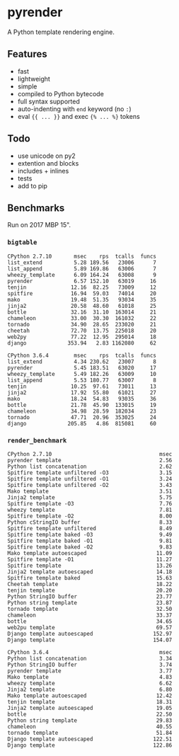 # pyrender

A Python template rendering engine.

## Features

* fast
* lightweight
* simple
* compiled to Python bytecode
* full syntax supported
* auto-indenting with `end` keyword (no `:`)
* eval `{{ ... }}` and exec `{% ... %}` tokens

## Todo

* use unicode on py2
* extention and blocks
* includes + inlines
* tests
* add to pip

## Benchmarks

Run on 2017 MBP 15".

### `bigtable`

    CPython 2.7.10       msec    rps  tcalls  funcs
    list_extend          5.28 189.56   23006      7
    list_append          5.89 169.86   63006      7
    wheezy_template      6.09 164.24   63008      9
    pyrender             6.57 152.10   63019     16
    tenjin              12.16  82.25   73009     12
    spitfire            16.94  59.03   74014     20
    mako                19.48  51.35   93034     35
    jinja2              20.58  48.60   61018     25
    bottle              32.16  31.10  163014     21
    chameleon           33.00  30.30  161032     22
    tornado             34.90  28.65  233020     21
    cheetah             72.70  13.75  225018     20
    web2py              77.22  12.95  295014     18
    django             353.94   2.83 1162080     62

    CPython 3.6.4        msec    rps  tcalls  funcs
    list_extend          4.34 230.62   23007      8
    pyrender             5.45 183.51   63020     17
    wheezy_template      5.49 182.26   63009     10
    list_append          5.53 180.77   63007      8
    tenjin              10.25  97.61   73011     13
    jinja2              17.92  55.80   61021     27
    mako                18.24  54.83   93035     36
    bottle              21.78  45.90  133015     19
    chameleon           34.98  28.59  182034     23
    tornado             47.71  20.96  353025     24
    django             205.85   4.86  815081     60

### `render_benchmark`

    CPython 2.7.10                                  msec
    pyrender template                               2.56
    Python list concatenation                       2.62
    Spitfire template unfiltered -O3                3.15
    Spitfire template unfiltered -O1                3.24
    Spitfire template unfiltered -O2                3.43
    Mako template                                   3.51
    Jinja2 template                                 5.75
    Spitfire template -O3                           7.76
    wheezy template                                 7.81
    Spitfire template -O2                           8.00
    Python cStringIO buffer                         8.33
    Spitfire template unfiltered                    8.49
    Spitfire template baked -O3                     9.49
    Spitfire template baked -O1                     9.81
    Spitfire template baked -O2                     9.83
    Mako template autoescaped                      11.09
    Spitfire template -O1                          11.27
    Spitfire template                              13.26
    Jinja2 template autoescaped                    14.18
    Spitfire template baked                        15.63
    Cheetah template                               18.22
    tenjin template                                20.20
    Python StringIO buffer                         23.77
    Python string template                         23.87
    tornado template                               32.50
    chameleon                                      33.37
    bottle                                         34.65
    web2pu template                                69.57
    Django template autoescaped                   152.97
    Django template                               154.07

    CPython 3.6.4                                   msec
    Python list concatenation                       3.34
    Python StringIO buffer                          3.74
    pyrender template                               3.77
    Mako template                                   4.83
    wheezy template                                 6.62
    Jinja2 template                                 6.80
    Mako template autoescaped                      12.42
    tenjin template                                18.31
    Jinja2 template autoescaped                    19.05
    bottle                                         22.50
    Python string template                         29.83
    chameleon                                      40.55
    tornado template                               51.84
    Django template autoescaped                   122.51
    Django template                               122.86
